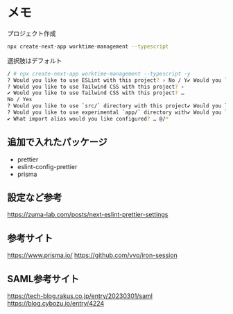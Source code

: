 # メモ
プロジェクト作成
~~~bash
npx create-next-app worktime-management --typescript
~~~
選択肢はデフォルト
~~~bash
/ # npx create-next-app worktime-management --typescript -y
? Would you like to use ESLint with this project? › No / Y✔ Would you like to use ESLint with this project? … No / Yes
? Would you like to use Tailwind CSS with this project? › 
✔ Would you like to use Tailwind CSS with this project? … 
No / Yes
? Would you like to use `src/` directory with this project✔ Would you like to use `src/` directory with this project? … No / Yes
? Would you like to use experimental `app/` directory with✔ Would you like to use experimental `app/` directory with this project? … No / Yes
✔ What import alias would you like configured? … @/*   
~~~

## 追加で入れたパッケージ
- prettier
- eslint-config-prettier
- prisma
  
## 設定など参考
https://zuma-lab.com/posts/next-eslint-prettier-settings

## 参考サイト
https://www.prisma.io/
https://github.com/vvo/iron-session

## SAML参考サイト
https://tech-blog.rakus.co.jp/entry/20230301/saml
https://blog.cybozu.io/entry/4224